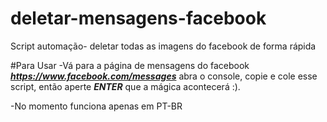 # deletar-mensagens-facebook
Script automação- deletar todas as imagens do facebook de forma rápida

#Para Usar
-Vá para a página de mensagens do facebook ***https://www.facebook.com/messages*** abra o console, copie e cole esse script, então aperte ***ENTER*** que a mágica acontecerá :).

-No momento funciona apenas em PT-BR
